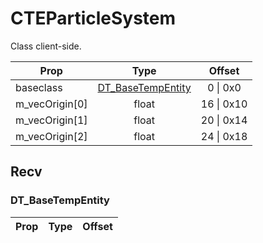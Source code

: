 # CTEParticleSystem
Class client-side.

|Prop|Type|Offset|
|---|:-:|:-:|
|baseclass|[DT_BaseTempEntity](#DT_BaseTempEntity)|0 \| 0x0|
|m_vecOrigin[0]|float|16 \| 0x10|
|m_vecOrigin[1]|float|20 \| 0x14|
|m_vecOrigin[2]|float|24 \| 0x18|

## Recv

### DT_BaseTempEntity

|Prop|Type|Offset|
|---|:-:|:-:|
